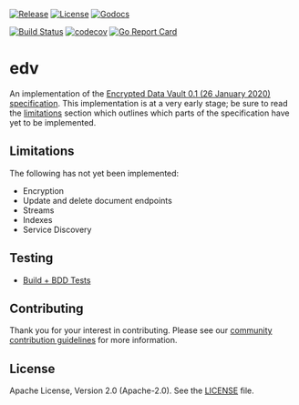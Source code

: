 
[![Release](https://img.shields.io/github/release/trustbloc/edv.svg?style=flat-square)](https://github.com/trustbloc/edv/releases/latest)
[![License](https://img.shields.io/badge/License-Apache%202.0-blue.svg)](https://raw.githubusercontent.com/trustbloc/edv/master/LICENSE)
[![Godocs](https://img.shields.io/badge/godoc-reference-blue.svg)](https://godoc.org/github.com/trustbloc/edv)

[![Build Status](https://dev.azure.com/trustbloc/edge/_apis/build/status/trustbloc.edv?branchName=master)](https://dev.azure.com/trustbloc/edge/_build/latest?definitionId=27&branchName=master)
[![codecov](https://codecov.io/gh/trustbloc/edv/branch/master/graph/badge.svg)](https://codecov.io/gh/trustbloc/edv)
[![Go Report Card](https://goreportcard.com/badge/github.com/trustbloc/edv)](https://goreportcard.com/report/github.com/trustbloc/edv)

# edv
An implementation of the [Encrypted Data Vault 0.1 (26 January 2020) specification](https://digitalbazaar.github.io/encrypted-data-vaults/). This implementation is at a very early stage; be sure to read the [limitations](#limitations) section which outlines which parts of the specification have yet to be implemented.

## Limitations
The following has not yet been implemented:
* Encryption
* Update and delete document endpoints
* Streams
* Indexes
* Service Discovery

## Testing
- [Build + BDD Tests](docs/test/build.md)

## Contributing
Thank you for your interest in contributing. Please see our [community contribution guidelines](https://github.com/trustbloc/community/blob/master/CONTRIBUTING.md) for more information.

## License
Apache License, Version 2.0 (Apache-2.0). See the [LICENSE](LICENSE) file.